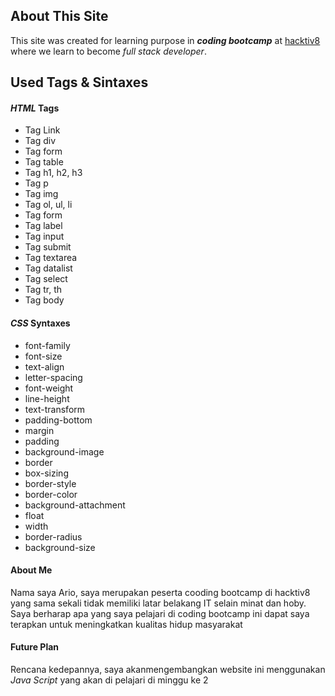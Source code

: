 
## About This Site

This site was created for learning purpose in ***coding bootcamp*** at [hacktiv8](www.hacktiv8.com)
where we learn to become _full stack developer_.


## Used Tags & Sintaxes

#### _HTML_ Tags

-  Tag Link
-  Tag div
-  Tag form
-  Tag table
-  Tag h1, h2, h3
-  Tag p
-  Tag img
-  Tag ol, ul, li
-  Tag form
-  Tag label
-  Tag input
-  Tag submit
-  Tag textarea
-  Tag datalist
-  Tag select
-  Tag tr, th
-  Tag body


#### _CSS_ Syntaxes

-  font-family
-  font-size
-  text-align
-  letter-spacing
-  font-weight
-  line-height
-  text-transform
-  padding-bottom
-  margin
-  padding
-  background-image
-  border
-  box-sizing
-  border-style
-  border-color
-  background-attachment
-  float
-  width
-  border-radius
-  background-size


#### About Me

Nama saya Ario, saya merupakan peserta cooding bootcamp di hacktiv8 yang sama sekali tidak memiliki latar belakang IT selain minat dan hoby.
Saya berharap apa yang saya pelajari di coding bootcamp ini dapat saya terapkan untuk meningkatkan kualitas hidup masyarakat


#### Future Plan

Rencana kedepannya, saya akanmengembangkan website ini menggunakan _Java Script_ yang akan di pelajari di minggu ke 2


